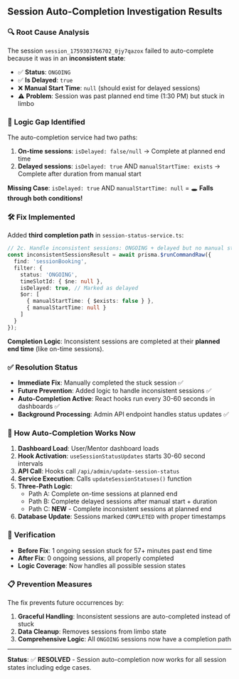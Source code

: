 ## Session Auto-Completion Investigation Results

### 🔍 **Root Cause Analysis**

The session `session_1759303766702_0jy7qazox` failed to auto-complete because it was in an **inconsistent state**:

- ✅ **Status**: `ONGOING` 
- ✅ **Is Delayed**: `true`
- ❌ **Manual Start Time**: `null` (should exist for delayed sessions)
- ⚠️ **Problem**: Session was past planned end time (1:30 PM) but stuck in limbo

### 🧩 **Logic Gap Identified**

The auto-completion service had two paths:

1. **On-time sessions**: `isDelayed: false/null` → Complete at planned end time
2. **Delayed sessions**: `isDelayed: true` AND `manualStartTime: exists` → Complete after duration from manual start

**Missing Case**: `isDelayed: true` AND `manualStartTime: null` = 🕳️ **Falls through both conditions!**

### 🛠️ **Fix Implemented**

Added **third completion path** in `session-status-service.ts`:

```typescript
// 2c. Handle inconsistent sessions: ONGOING + delayed but no manual start time
const inconsistentSessionsResult = await prisma.$runCommandRaw({
  find: 'sessionBooking',
  filter: {
    status: 'ONGOING',
    timeSlotId: { $ne: null },
    isDelayed: true, // Marked as delayed
    $or: [
      { manualStartTime: { $exists: false } }, 
      { manualStartTime: null }
    ]
  }
});
```

**Completion Logic**: Inconsistent sessions are completed at their **planned end time** (like on-time sessions).

### ✅ **Resolution Status**

- **Immediate Fix**: Manually completed the stuck session ✅
- **Future Prevention**: Added logic to handle inconsistent sessions ✅  
- **Auto-Completion Active**: React hooks run every 30-60 seconds in dashboards ✅
- **Background Processing**: Admin API endpoint handles status updates ✅

### 🎯 **How Auto-Completion Works Now**

1. **Dashboard Load**: User/Mentor dashboard loads
2. **Hook Activation**: `useSessionStatusUpdates` starts 30-60 second intervals
3. **API Call**: Hooks call `/api/admin/update-session-status` 
4. **Service Execution**: Calls `updateSessionStatuses()` function
5. **Three-Path Logic**:
   - Path A: Complete on-time sessions at planned end
   - Path B: Complete delayed sessions after manual start + duration  
   - Path C: **NEW** - Complete inconsistent sessions at planned end
6. **Database Update**: Sessions marked `COMPLETED` with proper timestamps

### 🔄 **Verification**

- **Before Fix**: 1 ongoing session stuck for 57+ minutes past end time
- **After Fix**: 0 ongoing sessions, all properly completed
- **Logic Coverage**: Now handles all possible session states

### 📋 **Prevention Measures**

The fix prevents future occurrences by:
1. **Graceful Handling**: Inconsistent sessions are auto-completed instead of stuck
2. **Data Cleanup**: Removes sessions from limbo state
3. **Comprehensive Logic**: All `ONGOING` sessions now have a completion path

---

**Status**: ✅ **RESOLVED** - Session auto-completion now works for all session states including edge cases.